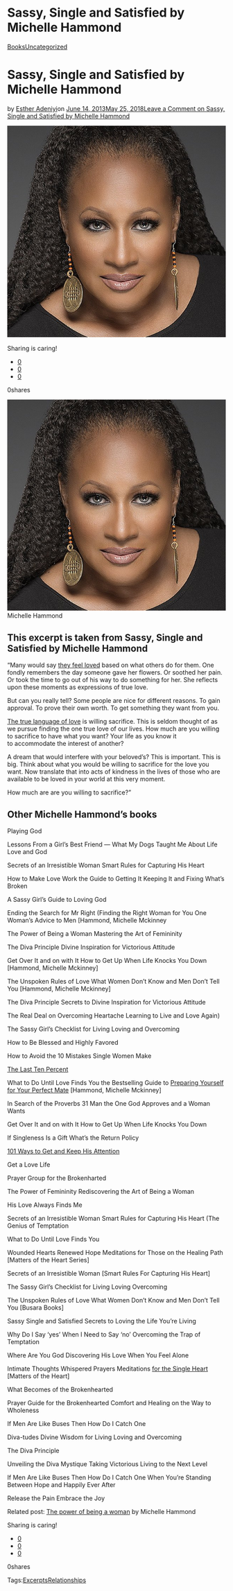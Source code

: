 # Sassy, Single and Satisfied by Michelle Hammond

[Books](https://estheradeniyi.com/category/books/)[Uncategorized](https://estheradeniyi.com/category/uncategorized/)
# Sassy, Single and Satisfied by Michelle Hammond

by [Esther Adeniyi](https://estheradeniyi.com/author/esther-adeniyi/)on [June 14, 2013May 25, 2018](https://estheradeniyi.com/sassy-single-and-satisfied/)[Leave a Comment on Sassy, Single and Satisfied by Michelle Hammond](https://estheradeniyi.com/sassy-single-and-satisfied/#respond)

![](images/MichelleHammond.jpg)

Sharing is caring!

- [0](https://www.facebook.com/sharer/sharer.php?u=https%3A%2F%2Festheradeniyi.com%2Fsassy-single-and-satisfied%2F&amp;t=Sassy%2C%20Single%20and%20Satisfied%20by%20Michelle%20Hammond)
- [0](https://twitter.com/intent/tweet?text=Sassy%2C%20Single%20and%20Satisfied%20by%20Michelle%20Hammond&amp;url=https%3A%2F%2Festheradeniyi.com%2Fsassy-single-and-satisfied%2F)
- [0](#)

0shares

[![Sassy, single and satisfied by Michelle Hammond, Esther Adeniyi](images/MichelleHammond.jpg)](images/MichelleHammond.jpg)Michelle Hammond
&#xA0;

## This excerpt is taken from Sassy, Single and Satisfied by Michelle Hammond

&#x201C;Many would say [they feel loved](https://www.estheradeniyi.com/I-love-you-messages-for-him) based on what others do for them. One
 fondly remembers the day someone gave her flowers. Or soothed her
 pain. Or took the time to go out of his way to do something for her. She
 reflects upon these moments as expressions of true love.

But can you
 really tell? Some people are nice for different reasons. To gain
 approval. To prove their own worth. To get something they want from you.

[The true&#xA0;language&#xA0;of love](https://www.estheradeniyi.com/how-to-love) is willing sacrifice. This is seldom
 thought of as we pursue finding the one true love of our lives. How much
 are you willing to sacrifice to have what you want? Your life as you
 know it to&#xA0;accommodate&#xA0;the interest of another?

A dream that would
 interfere with your beloved&#x2019;s? This is important. This is big. Think
 about what you would be willing to sacrifice for the love you want. Now
 translate that into acts of kindness in the lives of those who are
 available to be loved in your world at this very moment.

How much are are you willing to sacrifice?&#x201D;

## Other Michelle Hammond&#x2019;s books

Playing God

Lessons From a Girl&#x2019;s Best Friend &#x2014; What My Dogs Taught Me
 About Life Love and God

Secrets of an Irresistible Woman Smart Rules for Capturing
 His Heart

How to Make Love Work the Guide to Getting It Keeping It and
 Fixing What&#x2019;s Broken

A Sassy Girl&#x2019;s Guide to Loving God

Ending the Search for Mr Right (Finding the Right Woman for
 You One Woman&#x2019;s Advice to Men [Hammond, Michelle Mckinney

The Power of Being a Woman Mastering the Art of Femininity

The Diva Principle Divine Inspiration for Victorious
 Attitude

Get Over It and on with It How to Get Up When Life Knocks
 You Down [Hammond, Michelle Mckinney]

The Unspoken Rules of Love What Women Don&#x2019;t Know and Men
 Don&#x2019;t Tell You [Hammond, Michelle Mckinney]

The Diva Principle Secrets to Divine Inspiration for
 Victorious Attitude

The Real Deal on Overcoming Heartache Learning to Live and
 Love Again)

The Sassy Girl&#x2019;s Checklist for Living Loving and Overcoming

How to Be Blessed and Highly Favored

How to Avoid the 10 Mistakes Single Women Make

[The Last Ten Percent ](https://www.goodreads.com/book/show/414257.The_Last_Ten_Percent)

What to Do Until Love Finds You the Bestselling Guide to
[Preparing Yourself for Your Perfect Mate](https://www.estheradeniyi.com/how-to-marry-right-person-by-juli) [Hammond, Michelle Mckinney]

In Search of the Proverbs 31 Man the One God Approves and a
 Woman Wants

Get Over It and on with It How to Get Up When Life Knocks
 You Down

If Singleness Is a Gift What&#x2019;s the Return Policy

[101 Ways to Get and Keep His Attention ](https://books.google.com.ng/books/about/101_Ways_to_Get_and_Keep_His_Attention.html?id=-h7Zotb-ResC&amp;redir_esc=y)

Get a Love Life

Prayer Group for the Brokenharted

The Power of Femininity Rediscovering the Art of Being a
 Woman

His Love Always Finds Me

Secrets of an Irresistible Woman Smart Rules for Capturing
 His Heart (The Genius of Temptation

What to Do Until Love Finds You

Wounded Hearts Renewed Hope Meditations for Those on the
 Healing Path [Matters of the Heart Series]

Secrets of an Irresistible Woman [Smart Rules For Capturing
 His Heart]

The Sassy Girl&#x2019;s Checklist for Living Loving Overcoming

The Unspoken Rules of Love What Women Don&#x2019;t Know and Men
 Don&#x2019;t Tell You [Busara Books]

Sassy Single and Satisfied Secrets to Loving the Life You&#x2019;re
 Living

Why Do I Say &#x2018;yes&#x2019; When I Need to Say &#x2018;no&#x2019; Overcoming the
 Trap of Temptation

Where Are You God Discovering His Love When You Feel Alone

Intimate Thoughts Whispered Prayers Meditations [for the Single Heart](https://www.estheradeniyi.com/singleness-state-of-most-certainty) [Matters of the Heart]

What Becomes of the Brokenhearted

Prayer Guide for the Brokenhearted Comfort and Healing on
 the Way to Wholeness

If Men Are Like Buses Then How Do I Catch One

Diva-tudes Divine Wisdom for Living Loving and Overcoming

The Diva Principle

Unveiling the Diva Mystique Taking Victorious Living to the
 Next Level

If Men Are Like Buses Then How Do I Catch One When You&#x2019;re
 Standing Between Hope and Happily Ever After

Release the Pain Embrace the Joy

Related post: [The power of being a woman](https://www.estheradeniyi.com/the-power-of-being-woman-by-michelle)&#xA0;by Michelle Hammond

Sharing is caring!

- [0](https://www.facebook.com/sharer/sharer.php?u=https%3A%2F%2Festheradeniyi.com%2Fsassy-single-and-satisfied%2F&amp;t=Sassy%2C%20Single%20and%20Satisfied%20by%20Michelle%20Hammond)
- [0](https://twitter.com/intent/tweet?text=Sassy%2C%20Single%20and%20Satisfied%20by%20Michelle%20Hammond&amp;url=https%3A%2F%2Festheradeniyi.com%2Fsassy-single-and-satisfied%2F)
- [0](#)

0shares

Tags:[Excerpts](https://estheradeniyi.com/tag/excerpts/)[Relationships](https://estheradeniyi.com/tag/relationships/)